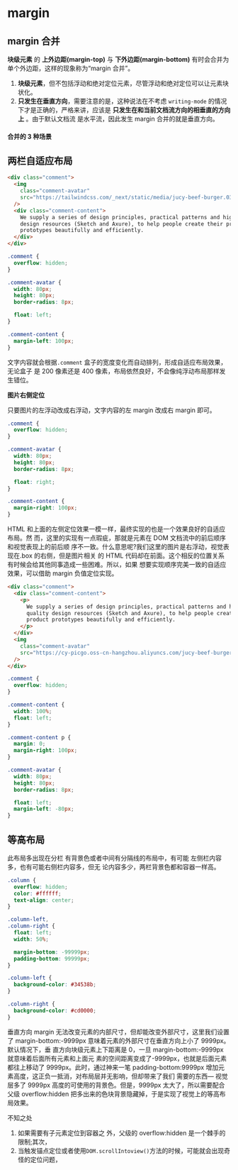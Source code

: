 # margin

## margin 合并

**块级元素** 的 **上外边距(margin-top)** 与 **下外边距(margin-bottom)** 有时会合并为单个外边距，这样的现象称为“margin 合并”。

1. **块级元素**，但不包括浮动和绝对定位元素，尽管浮动和绝对定位可以让元素块状化。
2. **只发生在垂直方向**，需要注意的是，这种说法在不考虑 `writing-mode` 的情况下才是正确的，严格来讲，应该是 **只发生在和当前文档流方向的相垂直的方向上** 。由于默认文档流 是水平流，因此发生 margin 合并的就是垂直方向。

#### 合并的 3 种场景

## 两栏自适应布局

<box-model-margin-comment />

```html
<div class="comment">
  <img
    class="comment-avatar"
    src="https://tailwindcss.com/_next/static/media/jucy-beef-burger.032c3c262707ccb9636fb3c909efeaf6.jpg"
  />
  <div class="comment-content">
    We supply a series of design principles, practical patterns and high quality
    design resources (Sketch and Axure), to help people create their product
    prototypes beautifully and efficiently.
  </div>
</div>
```

```css
.comment {
  overflow: hidden;
}

.comment-avatar {
  width: 80px;
  height: 80px;
  border-radius: 8px;

  float: left;
}

.comment-content {
  margin-left: 100px;
}
```

文字内容就会根据`.comment` 盒子的宽度变化而自动排列，形成自适应布局效果，无论盒子 是 200 像素还是 400 像素，布局依然良好，不会像纯浮动布局那样发生错位。
<box-model-margin-comment-right />

**图片右侧定位**

只要图片的左浮动改成右浮动，文字内容的左 margin 改成右 margin 即可。

```css
.comment {
  overflow: hidden;
}

.comment-avatar {
  width: 80px;
  height: 80px;
  border-radius: 8px;

  float: right;
}

.comment-content {
  margin-right: 100px;
}
```

HTML 和上面的左侧定位效果一模一样，最终实现的也是一个效果良好的自适应布局。然 而，这里的实现有一点瑕疵，那就是元素在 DOM 文档流中的前后顺序和视觉表现上的前后顺 序不一致。什么意思呢?我们这里的图片是右浮动，视觉表现在.box 的右侧，但是图片相关 的 HTML 代码却在前面。这个相反的位置关系有时候会给其他同事造成一些困难。所以，如果 想要实现顺序完美一致的自适应效果，可以借助 margin 负值定位实现。

<box-model-margin-comment-negative />

```html
<div class="comment">
  <div class="comment-content">
    <p>
      We supply a series of design principles, practical patterns and high
      quality design resources (Sketch and Axure), to help people create their
      product prototypes beautifully and efficiently.
    </p>
  </div>
  <img
    class="comment-avatar"
    src="https://cy-picgo.oss-cn-hangzhou.aliyuncs.com/jucy-beef-burger.jpg"
  />
</div>
```

```css
.comment {
  overflow: hidden;
}

.comment-content {
  width: 100%;
  float: left;
}

.comment-content p {
  margin: 0;
  margin-right: 100px;
}

.comment-avatar {
  width: 80px;
  height: 80px;
  border-radius: 8px;

  float: left;
  margin-left: -80px;
}
```

<box-model-margin-list />

## 等高布局

此布局多出现在分栏 有背景色或者中间有分隔线的布局中，有可能 左侧栏内容多，也有可能右侧栏内容多，但无 论内容多少，两栏背景色都和容器一样高。

<box-model-margin-contour />

```css
.column {
  overflow: hidden;
  color: #ffffff;
  text-align: center;
}

.column-left,
.column-right {
  float: left;
  width: 50%;

  margin-bottom: -99999px;
  padding-bottom: 99999px;
}

.column-left {
  background-color: #34538b;
}

.column-right {
  background-color: #cd0000;
}
```

垂直方向 margin 无法改变元素的内部尺寸，但却能改变外部尺寸，这里我们设置了 margin-bottom:-9999px 意味着元素的外部尺寸在垂直方向上小了 9999px。默认情况下，垂 直方向块级元素上下距离是 0，一旦 margin-bottom:-9999px 就意味着后面所有元素和上面元 素的空间距离变成了-9999px，也就是后面元素都往上移动了 9999px。此时，通过神来一笔 padding-bottom:9999px 增加元素高度，这正负一抵消，对布局层并无影响，但却带来了我们 需要的东西— 视觉层多了 9999px 高度的可使用的背景色。但是，9999px 太大了，所以需要配合父级 overflow:hidden 把多出来的色块背景隐藏掉，于是实现了视觉上的等高布局效果。

不知之处

1. 如果需要有子元素定位到容器之 外，父级的 overflow:hidden 是一个棘手的限制;其次，
2. 当触发锚点定位或者使用`DOM.scrollIntoview()`方法的时候，可能就会出现奇怪的定位问题，
